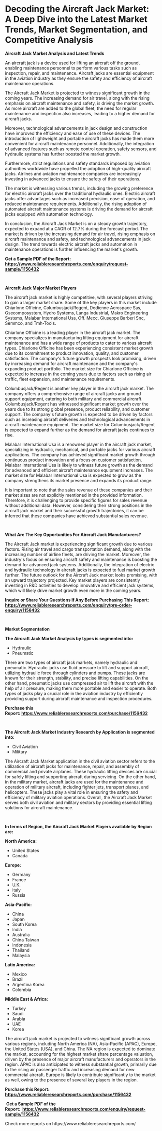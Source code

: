 <p><h1>Decoding the Aircraft Jack Market: A Deep Dive into the Latest Market Trends, Market Segmentation, and Competitive Analysis</h1></p><p><strong>Aircraft Jack Market Analysis and Latest Trends</strong></p>
<p><p>An aircraft jack is a device used for lifting an aircraft off the ground, enabling maintenance personnel to perform various tasks such as inspection, repair, and maintenance. Aircraft jacks are essential equipment in the aviation industry as they ensure the safety and efficiency of aircraft maintenance operations.</p><p>The Aircraft Jack Market is projected to witness significant growth in the coming years. The increasing demand for air travel, along with the rising emphasis on aircraft maintenance and safety, is driving the market growth. As more aircraft are added to the global fleet, the need for regular maintenance and inspection also increases, leading to a higher demand for aircraft jacks.</p><p>Moreover, technological advancements in jack design and construction have improved the efficiency and ease of use of these devices. The introduction of lightweight and portable aircraft jacks has made them more convenient for aircraft maintenance personnel. Additionally, the integration of advanced features such as remote control operation, safety sensors, and hydraulic systems has further boosted the market growth.</p><p>Furthermore, strict regulations and safety standards imposed by aviation authorities worldwide have propelled the adoption of high-quality aircraft jacks. Airlines and aviation maintenance companies are increasingly investing in advanced jacks to ensure the safety of their operations.</p><p>The market is witnessing various trends, including the growing preference for electric aircraft jacks over the traditional hydraulic ones. Electric aircraft jacks offer advantages such as increased precision, ease of operation, and reduced maintenance requirements. Additionally, the rising adoption of automated aircraft maintenance systems is driving the demand for aircraft jacks equipped with automation technology.</p><p>In conclusion, the Aircraft Jack Market is on a steady growth trajectory, expected to expand at a CAGR of 12.7% during the forecast period. The market is driven by the increasing demand for air travel, rising emphasis on aircraft maintenance and safety, and technological advancements in jack design. The trend towards electric aircraft jacks and automation in maintenance operations is further influencing the market's growth.</p></p>
<p><strong>Get a Sample PDF of the Report:&nbsp; <a href="https://www.reliableresearchreports.com/enquiry/request-sample/1156432">https://www.reliableresearchreports.com/enquiry/request-sample/1156432</a></strong></p>
<p>&nbsp;</p>
<p><strong>Aircraft Jack Major Market Players</strong></p>
<p><p>The aircraft jack market is highly competitive, with several players striving to gain a larger market share. Some of the key players in this market include Chiarlone Officine, Columbusjack/Regent, Dedienne Aerospace Sas, Gsecomposystem, Hydro Systems, Langa Industrial, Makro Engineering Systems, Malabar International Usa, Off. Mecc. Giuseppe Barberi Snc, Semmco, and Tmh-Tools.</p><p>Chiarlone Officine is a leading player in the aircraft jack market. The company specializes in manufacturing lifting equipment for aircraft maintenance and has a wide range of products to cater to various aircraft types. Chiarlone Officine has been experiencing consistent market growth due to its commitment to product innovation, quality, and customer satisfaction. The company's future growth prospects look promising, driven by increasing demand for aircraft maintenance and the company's expanding product portfolio. The market size for Chiarlone Officine is expected to increase in the coming years due to factors such as rising air traffic, fleet expansion, and maintenance requirements.</p><p>Columbusjack/Regent is another key player in the aircraft jack market. The company offers a comprehensive range of aircraft jacks and ground support equipment, catering to both military and commercial aircraft. Columbusjack/Regent has witnessed significant market growth over the years due to its strong global presence, product reliability, and customer support. The company's future growth is expected to be driven by factors such as increasing aircraft deliveries and technological advancements in aircraft maintenance equipment. The market size for Columbusjack/Regent is expected to expand further as the demand for aircraft jacks continues to rise.</p><p>Malabar International Usa is a renowned player in the aircraft jack market, specializing in hydraulic, mechanical, and portable jacks for various aircraft applications. The company has achieved significant market growth through continuous product innovation and a focus on customer satisfaction. Malabar International Usa is likely to witness future growth as the demand for advanced and efficient aircraft maintenance equipment increases. The market size for Malabar International Usa is expected to grow as the company strengthens its market presence and expands its product range.</p><p>It is important to note that the sales revenue of these companies and their market sizes are not explicitly mentioned in the provided information. Therefore, it is challenging to provide specific figures for sales revenue without additional data. However, considering their strong positions in the aircraft jack market and their successful growth trajectories, it can be inferred that these companies have achieved substantial sales revenue.</p></p>
<p>&nbsp;</p>
<p><strong>What Are The Key Opportunities For Aircraft Jack Manufacturers?</strong></p>
<p><p>The Aircraft Jack market is experiencing significant growth due to various factors. Rising air travel and cargo transportation demand, along with the increasing number of airline fleets, are driving the market. Moreover, the industry's focus on ensuring aircraft safety and maintenance is boosting the demand for advanced jack systems. Additionally, the integration of electric and hydraulic technology in aircraft jacks is expected to fuel market growth further. The future outlook for the Aircraft Jack market looks promising, with an upward trajectory projected. Key market players are consistently investing in R&D activities to develop innovative and efficient jack systems, which will likely drive market growth even more in the coming years.</p></p>
<p><strong>Inquire or Share Your Questions If Any Before Purchasing This Report: <a href="https://www.reliableresearchreports.com/enquiry/pre-order-enquiry/1156432">https://www.reliableresearchreports.com/enquiry/pre-order-enquiry/1156432</a></strong></p>
<p>&nbsp;</p>
<p><strong>Market Segmentation</strong></p>
<p><strong>The Aircraft Jack Market Analysis by types is segmented into:</strong></p>
<p><ul><li>Hydraulic</li><li>Pneumatic</li></ul></p>
<p><p>There are two types of aircraft jack markets, namely hydraulic and pneumatic. Hydraulic jacks use fluid pressure to lift and support aircraft, utilizing hydraulic force through cylinders and pumps. These jacks are known for their strength, stability, and precise lifting capabilities. On the other hand, pneumatic jacks use compressed air to lift the aircraft with the help of air pressure, making them more portable and easier to operate. Both types of jacks play a crucial role in the aviation industry by efficiently providing support during aircraft maintenance and inspection procedures.</p></p>
<p><strong>Purchase this Report:&nbsp;<a href="https://www.reliableresearchreports.com/purchase/1156432">https://www.reliableresearchreports.com/purchase/1156432</a></strong></p>
<p>&nbsp;</p>
<p><strong>The Aircraft Jack Market Industry Research by Application is segmented into:</strong></p>
<p><ul><li>Civil Aviation</li><li>Military</li></ul></p>
<p><p>The Aircraft Jack Market application in the civil aviation sector refers to the utilization of aircraft jacks for maintenance, repair, and assembly of commercial and private airplanes. These hydraulic lifting devices are crucial for safely lifting and supporting aircraft during servicing. On the other hand, in the military market, aircraft jacks are used for the maintenance and operation of military aircraft, including fighter jets, transport planes, and helicopters. These jacks play a vital role in ensuring the safety and efficiency of military aviation operations. Overall, the Aircraft Jack Market serves both civil aviation and military sectors by providing essential lifting solutions for aircraft maintenance.</p></p>
<p>&nbsp;</p>
<p><strong>In terms of Region, the Aircraft Jack Market Players available by Region are:</strong></p>
<p>
    <p> <strong> North America: </strong>
        <ul>
            <li>United States</li>
            <li>Canada</li>
        </ul>
        </p> 
    <p> <strong> Europe: </strong>
        <ul>
            <li>Germany</li>
            <li>France</li>
            <li>U.K.</li>
            <li>Italy</li>
            <li>Russia</li>
        </ul>
        </p> 
    <p> <strong> Asia-Pacific: </strong>
        <ul>
            <li>China</li>
            <li>Japan</li>
            <li>South Korea</li>
            <li>India</li>
            <li>Australia</li>
            <li>China Taiwan</li>
            <li>Indonesia</li>
            <li>Thailand</li>
            <li>Malaysia</li>
        </ul>
        </p> 
    <p> <strong> Latin America: </strong>
        <ul>
            <li>Mexico</li>
            <li>Brazil</li>
            <li>Argentina Korea</li>
            <li>Colombia</li>
        </ul>
        </p> 
    <p> <strong> Middle East & Africa: </strong>
        <ul>
            <li>Turkey</li>
            <li>Saudi</li>
            <li>Arabia</li>
            <li>UAE</li>
            <li>Korea</li>
        </ul>
    </p>
    </p>
<p><p>The aircraft jack market is projected to witness significant growth across various regions, including North America (NA), Asia-Pacific (APAC), Europe, the United States (USA), and China. The NA region is expected to dominate the market, accounting for the highest market share percentage valuation, driven by the presence of major aircraft manufacturers and operators in the region. APAC is also anticipated to witness substantial growth, primarily due to the rising air passenger traffic and increasing demand for new commercial aircraft. Europe is likely to contribute significantly to the market as well, owing to the presence of several key players in the region.</p></p>
<p><strong>Purchase this Report: <a href="https://www.reliableresearchreports.com/purchase/1156432">https://www.reliableresearchreports.com/purchase/1156432</a></strong></p>
<p>&nbsp;<strong>Get a Sample PDF of the Report:&nbsp;&nbsp;<a href="https://www.reliableresearchreports.com/enquiry/request-sample/1156432">https://www.reliableresearchreports.com/enquiry/request-sample/1156432</a></strong></p>
<p><strong></strong></p>
<p>Check more reports on https://www.reliableresearchreports.com/</p>